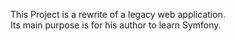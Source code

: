This Project is a rewrite of a legacy web application.<br>
Its main purpose is for his author to learn Symfony.